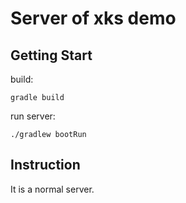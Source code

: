 # Server of xks demo

## Getting Start
build:
```
gradle build
```
run server:
```
./gradlew bootRun
```

## Instruction

It is a normal server.

